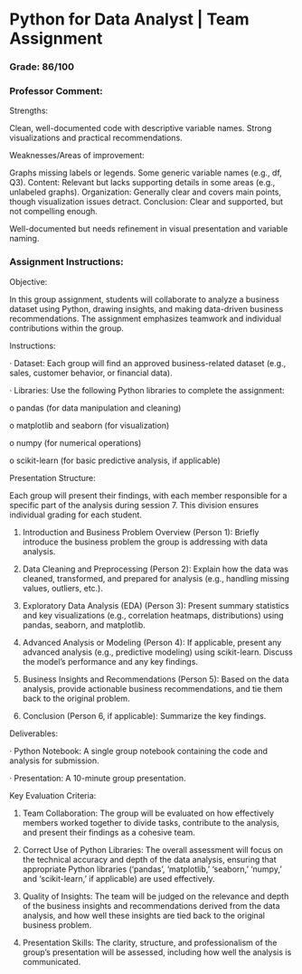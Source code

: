 # Python for Data Analyst | Team Assignment
### Grade: 86/100
### Professor Comment:
Strengths:

Clean, well-documented code with descriptive variable names.
Strong visualizations and practical recommendations.

Weaknesses/Areas of improvement:

Graphs missing labels or legends.
Some generic variable names (e.g., df, Q3).
Content: Relevant but lacks supporting details in some areas (e.g., unlabeled graphs). 
Organization: Generally clear and covers main points, though visualization issues detract. 
Conclusion: Clear and supported, but not compelling enough. 
 

Well-documented but needs refinement in visual presentation and variable naming.
### Assignment Instructions:
Objective:

In this group assignment, students will collaborate to analyze a business dataset using Python, drawing insights, and making data-driven business recommendations. The assignment emphasizes teamwork and individual contributions within the group.

 

Instructions:

· Dataset: Each group will find an approved business-related dataset (e.g., sales, customer behavior, or financial data).

· Libraries: Use the following Python libraries to complete the assignment:

o pandas (for data manipulation and cleaning)

o matplotlib and seaborn (for visualization)

o numpy (for numerical operations)

o scikit-learn (for basic predictive analysis, if applicable)

 

Presentation Structure:

Each group will present their findings, with each member responsible for a specific part of the analysis during session 7. This division ensures individual grading for each student.

1. Introduction and Business Problem Overview (Person 1): Briefly introduce the business problem the group is addressing with data analysis.

2. Data Cleaning and Preprocessing (Person 2): Explain how the data was cleaned, transformed, and prepared for analysis (e.g., handling missing values, outliers, etc.).

3. Exploratory Data Analysis (EDA) (Person 3): Present summary statistics and key visualizations (e.g., correlation heatmaps, distributions) using pandas, seaborn, and matplotlib.

4. Advanced Analysis or Modeling (Person 4): If applicable, present any advanced analysis (e.g., predictive modeling) using scikit-learn. Discuss the model’s performance and any key findings.

5. Business Insights and Recommendations (Person 5): Based on the data analysis, provide actionable business recommendations, and tie them back to the original problem.

6. Conclusion (Person 6, if applicable): Summarize the key findings.

 

Deliverables:

· Python Notebook: A single group notebook containing the code and analysis for submission.

· Presentation: A 10-minute group presentation.

 

Key Evaluation Criteria:

1. Team Collaboration: The group will be evaluated on how effectively members worked together to divide tasks, contribute to the analysis, and present their findings as a cohesive team.

2. Correct Use of Python Libraries: The overall assessment will focus on the technical accuracy and depth of the data analysis, ensuring that appropriate Python libraries (‘pandas’, ‘matplotlib,’ ‘seaborn,’ ‘numpy,’ and ‘scikit-learn,’ if applicable) are used effectively.

3. Quality of Insights: The team will be judged on the relevance and depth of the business insights and recommendations derived from the data analysis, and how well these insights are tied back to the original business problem.

4. Presentation Skills: The clarity, structure, and professionalism of the group’s presentation will be assessed, including how well the analysis is communicated.
